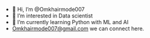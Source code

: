 - 👋 Hi, I’m @Omkhairmode007
- 👀 I’m interested in Data scientist 
- 🌱 I’m currently learning Python with ML and AI
- Omkhairmode007@gmail.com we can connect here.


<!---
Omkhairmode007/Omkhairmode007 is a ✨ special ✨ repository because its `README.md` (this file) appears on your GitHub profile.
You can click the Preview link to take a look at your changes.
--->

